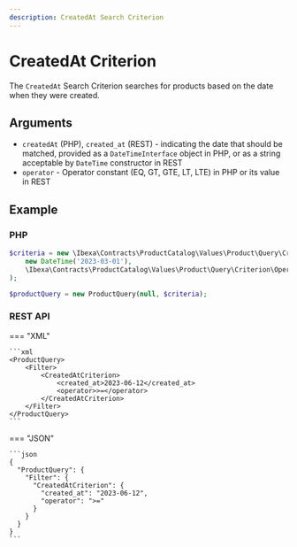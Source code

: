 ```yaml
---
description: CreatedAt Search Criterion
---
```


# CreatedAt Criterion

The `CreatedAt` Search Criterion searches for products based on the date when they were created.

## Arguments

- `createdAt` (PHP), `created_at` (REST) - indicating the date that should be matched, provided as a `DateTimeInterface` object in PHP, or as a string acceptable by `DateTime` constructor in REST
- `operator` - Operator constant (EQ, GT, GTE, LT, LTE) in PHP or its value in REST

## Example

### PHP

``` php
$criteria = new \Ibexa\Contracts\ProductCatalog\Values\Product\Query\Criterion\CreatedAt(
    new DateTime('2023-03-01'),
    \Ibexa\Contracts\ProductCatalog\Values\Product\Query\Criterion\Operator::GTE,
);

$productQuery = new ProductQuery(null, $criteria);
```

### REST API

=== "XML"

    ```xml
    <ProductQuery>
        <Filter>
            <CreatedAtCriterion>
                <created_at>2023-06-12</created_at>
                <operator>>=</operator>
            </CreatedAtCriterion>
        </Filter>
    </ProductQuery>
    ```

=== "JSON"

    ```json
    {
      "ProductQuery": {
        "Filter": {
          "CreatedAtCriterion": {
            "created_at": "2023-06-12",
            "operator": ">="
          }
        }
      }
    }
    ```